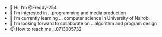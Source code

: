 - 👋 Hi, I’m @Freddy-254
- 👀 I’m interested in ...programming and media production 
- 🌱 I’m currently learning ...   computer science in University of Nairobi 
- 💞️ I’m looking forward to collaborate on ...algorithm and program design
- 📫 How to reach me ...0713005732

<!---
Freddy-254/Freddy-254 is a ✨ special ✨ repository because its `README.md` (this file) appears on your GitHub profile.
You can click the Preview link to take a look at your changes.
--->
